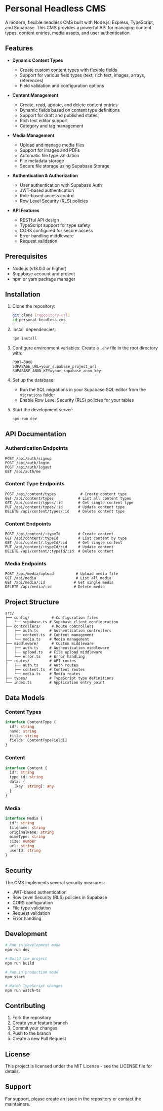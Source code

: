 # Personal Headless CMS

A modern, flexible headless CMS built with Node.js, Express, TypeScript, and Supabase. This CMS provides a powerful API for managing content types, content entries, media assets, and user authentication.

## Features

- **Dynamic Content Types**

  - Create custom content types with flexible fields
  - Support for various field types (text, rich text, images, arrays, references)
  - Field validation and configuration options

- **Content Management**

  - Create, read, update, and delete content entries
  - Dynamic fields based on content type definitions
  - Support for draft and published states
  - Rich text editor support
  - Category and tag management

- **Media Management**

  - Upload and manage media files
  - Support for images and PDFs
  - Automatic file type validation
  - File metadata storage
  - Secure file storage using Supabase Storage

- **Authentication & Authorization**

  - User authentication with Supabase Auth
  - JWT-based authentication
  - Role-based access control
  - Row Level Security (RLS) policies

- **API Features**
  - RESTful API design
  - TypeScript support for type safety
  - CORS configured for secure access
  - Error handling middleware
  - Request validation

## Prerequisites

- Node.js (v18.0.0 or higher)
- Supabase account and project
- npm or yarn package manager

## Installation

1. Clone the repository:

   ```bash
   git clone [repository-url]
   cd personal-headless-cms
   ```

2. Install dependencies:

   ```bash
   npm install
   ```

3. Configure environment variables:
   Create a `.env` file in the root directory with:

   ```
   PORT=5000
   SUPABASE_URL=your_supabase_project_url
   SUPABASE_ANON_KEY=your_supabase_anon_key
   ```

4. Set up the database:

   - Run the SQL migrations in your Supabase SQL editor from the `migrations` folder
   - Enable Row Level Security (RLS) policies for your tables

5. Start the development server:
   ```bash
   npm run dev
   ```

## API Documentation

### Authentication Endpoints

```
POST /api/auth/signup
POST /api/auth/login
POST /api/auth/logout
GET /api/auth/me
```

### Content Type Endpoints

```
POST /api/content/types           # Create content type
GET /api/content/types           # List all content types
GET /api/content/types/:id       # Get single content type
PUT /api/content/types/:id       # Update content type
DELETE /api/content/types/:id    # Delete content type
```

### Content Endpoints

```
POST /api/content/:typeId        # Create content
GET /api/content/:typeId         # List content by type
GET /api/content/:typeId/:id     # Get single content
PUT /api/content/:typeId/:id     # Update content
DELETE /api/content/:typeId/:id  # Delete content
```

### Media Endpoints

```
POST /api/media/upload          # Upload media file
GET /api/media                  # List all media
GET /api/media/:id             # Get single media
DELETE /api/media/:id          # Delete media
```

## Project Structure

```
src/
├── config/          # Configuration files
│   └── supabase.ts # Supabase client configuration
├── controllers/     # Route controllers
│   ├── auth.ts     # Authentication controllers
│   ├── content.ts  # Content management
│   └── media.ts    # Media management
├── middleware/      # Custom middleware
│   ├── auth.ts     # Authentication middleware
│   ├── upload.ts   # File upload middleware
│   └── error.ts    # Error handling
├── routes/         # API routes
│   ├── auth.ts     # Auth routes
│   ├── content.ts  # Content routes
│   └── media.ts    # Media routes
├── types/          # TypeScript type definitions
└── index.ts        # Application entry point
```

## Data Models

### Content Types

```typescript
interface ContentType {
  id?: string
  name: string
  title: string
  fields: ContentTypeField[]
}
```

### Content

```typescript
interface Content {
  id?: string
  type_id: string
  data: {
    [key: string]: any
  }
}
```

### Media

```typescript
interface Media {
  id?: string
  filename: string
  originalName: string
  mimeType: string
  size: number
  url: string
  userId: string
}
```

## Security

The CMS implements several security measures:

- JWT-based authentication
- Row Level Security (RLS) policies in Supabase
- CORS configuration
- File type validation
- Request validation
- Error handling

## Development

```bash
# Run in development mode
npm run dev

# Build the project
npm run build

# Run in production mode
npm start

# Watch TypeScript changes
npm run watch-ts
```

## Contributing

1. Fork the repository
2. Create your feature branch
3. Commit your changes
4. Push to the branch
5. Create a new Pull Request

## License

This project is licensed under the MIT License - see the LICENSE file for details.

## Support

For support, please create an issue in the repository or contact the maintainers.
